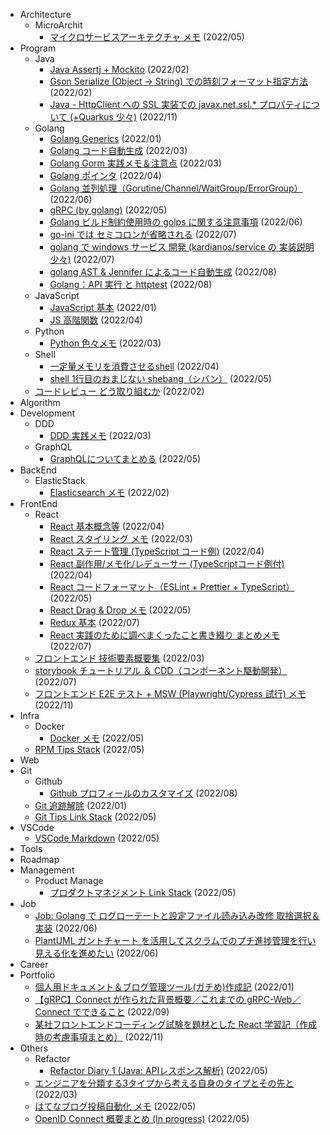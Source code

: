 - Architecture
  - MicroArchit
    - [マイクロサービスアーキテクチャ メモ](https://symthy.hatenablog.com/entry/2022/05/11/190352) (2022/05)
- Program
  - Java
    - [Java Assertj + Mockito](https://symthy.hatenablog.com/entry/2022/01/29/233929) (2022/02)
    - [Gson Serialize (Object -> String) での時刻フォーマット指定方法](https://symthy.hatenablog.com/entry/2022/02/01/211144) (2022/02)
    - [Java - HttpClient への SSL 実装での javax.net.ssl.\* プロパティについて (+Quarkus 少々)](https://symthy.hatenablog.com/entry/2022/11/15/002425) (2022/11)
  - Golang
    - [Golang Generics](https://symthy.hatenablog.com/entry/2022/01/23/193352) (2022/01)
    - [Golang コード自動生成](https://symthy.hatenablog.com/entry/2022/03/01/235231) (2022/03)
    - [Golang Gorm 実践メモ＆注意点](https://symthy.hatenablog.com/entry/2022/03/06/134409) (2022/03)
    - [Golang ポインタ](https://symthy.hatenablog.com/entry/2022/04/03/212749) (2022/04)
    - [Golang 並列処理（Gorutine/Channel/WaitGroup/ErrorGroup）](https://symthy.hatenablog.com/entry/2022/05/22/014353) (2022/06)
    - [gRPC (by golang)](https://symthy.hatenablog.com/entry/2022/05/25/232601) (2022/05)
    - [Golang ビルド制約使用時の golps に関する注意事項](https://symthy.hatenablog.com/entry/2022/06/30/133012) (2022/06)
    - [go-ini では セミコロンが省略される](https://symthy.hatenablog.com/entry/2022/07/01/083530) (2022/07)
    - [golang で windows サービス 開発 (kardianos/service の 実装説明少々)](https://symthy.hatenablog.com/entry/2022/07/04/230623) (2022/07)
    - [golang AST & Jennifer によるコード自動生成](https://symthy.hatenablog.com/entry/2022/08/18/221703) (2022/08)
    - [Golang：API 実行 と httptest](https://symthy.hatenablog.com/entry/2022/08/21/194621) (2022/08)
  - JavaScript
    - [JavaScript 基本](https://symthy.hatenablog.com/entry/2022/01/23/193618) (2022/01)
    - [JS 高階関数](https://symthy.hatenablog.com/entry/2022/04/03/155620) (2022/04)
  - Python
    - [Python 色々メモ](https://symthy.hatenablog.com/entry/2022/03/31/225306) (2022/03)
  - Shell
    - [一定量メモリを消費させるshell](https://symthy.hatenablog.com/entry/2022/04/11/183102) (2022/04)
    - [shell 1行目のおまじない shebang（シバン）](https://symthy.hatenablog.com/entry/2022/05/23/174937) (2022/05)
  - [コードレビュー どう取り組むか](https://symthy.hatenablog.com/entry/2022/02/03/100011) (2022/02)
- Algorithm
- Development
  - DDD
    - [DDD 実践メモ](https://symthy.hatenablog.com/entry/2022/02/20/230658) (2022/03)
  - GraphQL
    - [GraphQLについてまとめる](https://symthy.hatenablog.com/entry/2022/05/06/230418) (2022/05)
- BackEnd
  - ElasticStack
    - [Elasticsearch メモ](https://symthy.hatenablog.com/entry/2022/02/28/213158) (2022/02)
- FrontEnd
  - React
    - [React 基本概念等](https://symthy.hatenablog.com/entry/2022/02/23/232831) (2022/04)
    - [React スタイリング メモ](https://symthy.hatenablog.com/entry/2022/03/27/001117) (2022/03)
    - [React ステート管理 (TypeScript コード例)](https://symthy.hatenablog.com/entry/2022/04/09/232955) (2022/04)
    - [React 副作用/メモ化/レデューサー (TypeScriptコード例付)](https://symthy.hatenablog.com/entry/2022/04/12/132552) (2022/04)
    - [React コードフォーマット（ESLint + Prettier + TypeScript）](https://symthy.hatenablog.com/entry/2022/05/28/180852) (2022/05)
    - [React Drag & Drop メモ](https://symthy.hatenablog.com/entry/2022/05/29/221733) (2022/05)
    - [Redux 基本](https://symthy.hatenablog.com/entry/2022/07/10/161318) (2022/07)
    - [React 実践のために調べまくったこと書き綴り まとめメモ](https://symthy.hatenablog.com/entry/2022/07/24/175816) (2022/07)
  - [フロントエンド 技術要素概要集](https://symthy.hatenablog.com/entry/2022/03/27/195235) (2022/03)
  - [storybook チュートリアル ＆ CDD（コンポーネント駆動開発）](https://symthy.hatenablog.com/entry/2022/07/10/154411) (2022/07)
  - [フロントエンド E2E テスト + MSW (Playwright/Cypress 試行) メモ](https://symthy.hatenablog.com/entry/2022/11/19/152009) (2022/11)
- Infra
  - Docker
    - [Docker メモ](https://symthy.hatenablog.com/entry/2022/05/14/015712) (2022/05)
  - [RPM Tips Stack](https://symthy.hatenablog.com/entry/2022/05/14/005630) (2022/05)
- Web
- Git
  - Github
    - [Github プロフィールのカスタマイズ](https://symthy.hatenablog.com/entry/2022/08/18/232904) (2022/08)
  - [Git 追跡解除](https://symthy.hatenablog.com/entry/2022/01/23/194009) (2022/01)
  - [Git Tips Link Stack](https://symthy.hatenablog.com/entry/2022/05/14/005712) (2022/05)
- VSCode
  - [VSCode Markdown](https://symthy.hatenablog.com/entry/2022/05/14/015847) (2022/05)
- Tools
- Roadmap
- Management
  - Product Manage
    - [プロダクトマネジメント Link Stack](https://symthy.hatenablog.com/entry/2022/05/14/005653) (2022/05)
- Job
  - [Job: Golang で ログローテートと設定ファイル読み込み改修 取捨選択＆実装](https://symthy.hatenablog.com/entry/2022/06/11/215213) (2022/06)
  - [PlantUML ガントチャート を活用してスクラムでのプチ進捗管理を行い見える化を進めたい](https://symthy.hatenablog.com/entry/2022/06/19/215508) (2022/06)
- Career
- Portfolio
  - [個人用ドキュメント＆ブログ管理ツール(ガチめ)作成記](https://symthy.hatenablog.com/entry/2022/01/23/192229) (2022/01)
  - [【gRPC】Connect が作られた背景概要／これまでの gRPC-Web／Connect でできること](https://symthy.hatenablog.com/entry/2022/09/24/160309) (2022/09)
  - [某社フロントエンドコーディング試験を題材とした React 学習記（作成時の考慮事項まとめ）](https://symthy.hatenablog.com/entry/2022/11/08/001801) (2022/11)
- Others
  - Refactor
    - [Refactor Diary 1 (Java: APIレスポンス解析)](https://symthy.hatenablog.com/entry/2022/05/21/005909) (2022/05)
  - [エンジニアを分類する3タイプから考える自身のタイプとその先と](https://symthy.hatenablog.com/entry/2022/03/07/005532) (2022/03)
  - [はてなブログ投稿自動化 メモ](https://symthy.hatenablog.com/entry/2022/05/14/001912) (2022/05)
  - [OpenID Connect 概要まとめ (In progress)](https://symthy.hatenablog.com/entry/2022/05/26/003822) (2022/05)